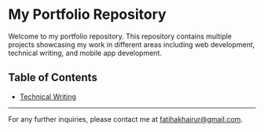 # My Portfolio Repository

Welcome to my portfolio repository. This repository contains multiple projects showcasing my work in different areas including web development, technical writing, and mobile app development.

## Table of Contents

- [Technical Writing](https://github.com/fatihahkhairur/portfolio/tree/feature/technical-writing?tab=readme-ov-file)

---

For any further inquiries, please contact me at [fatihakhairur@gmail.com](mailto:fatihakhairur@gmail.com).
